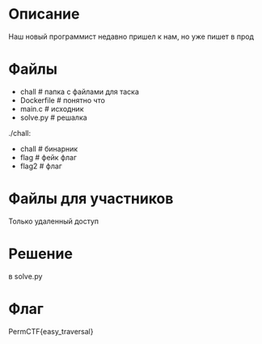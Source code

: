 # Описание
Наш новый программист недавно пришел к нам, но уже пишет в прод

# Файлы
* chall # папка с файлами для таска
* Dockerfile # понятно что
* main.c # исходник
* solve.py # решалка

./chall:
* chall # бинарник
* flag # фейк флаг
* flag2 # флаг

# Файлы для участников
Только удаленный доступ
# Решение
в solve.py

# Флаг
PermCTF{easy_traversal}


